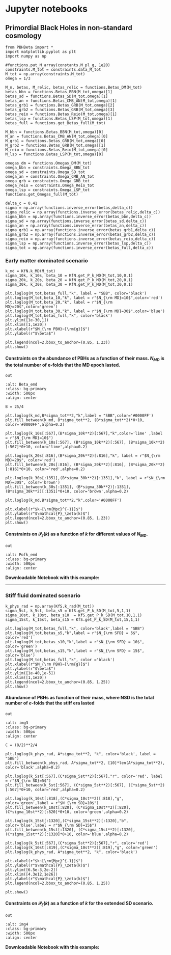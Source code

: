# Jupyter notebooks

## Primordial Black Holes in non-standard cosmology

```{code-block} python
from PBHBeta import *
import matplotlib.pyplot as plt
import numpy as np
```

```{code-block} python
#functions.put_M_array(constants.M_pl_g, 1e20)
constraints.M_tot = constraints.data_M_tot
M_tot = np.array(constraints.M_tot)
omega = 1/3
```

```{code-block} python
M_n, betas, M_relic, betas_relic = functions.Betas_DM(M_tot)
betas_bbn = functions.Betas_BBN(M_tot,omega)[1]
betas_sd = functions.Betas_SD(M_tot,omega)[1]
betas_an = functions.Betas_CMB_AN(M_tot,omega)[1]
betas_grb1 = functions.Betas_GRB(M_tot,omega)[2]
betas_grb2 = functions.Betas_GRB(M_tot,omega)[3]
betas_reio = functions.Betas_Reio(M_tot,omega)[1]
betas_lsp = functions.Betas_LSP(M_tot,omega)[1]
betas_full = functions.get_Betas_full(M_tot)
```

```{code-block} python
M_bbn = functions.Betas_BBN(M_tot,omega)[0]
M_an = functions.Betas_CMB_AN(M_tot,omega)[0]
M_grb1 = functions.Betas_GRB(M_tot,omega)[0]
M_grb2 = functions.Betas_GRB(M_tot,omega)[1]
M_reio = functions.Betas_Reio(M_tot,omega)[0]
M_lsp = functions.Betas_LSP(M_tot,omega)[0]
```

```{code-block} python
omegas_dm = functions.Omegas_DM(M_tot)
omega_bbn = constraints.Omega_BBN_tot
omega_sd = constraints.Omega_SD_tot
omega_an = constraints.Omega_CMB_AN_tot
omega_grb = constraints.Omega_GRB_tot
omega_reio = constraints.Omega_Reio_tot
omega_lsp = constraints.Omega_LSP_tot
functions.get_Omegas_full(M_tot)
```

```{code-block}
delta_c = 0.41
sigma = np.array(functions.inverse_error(betas,delta_c))
sigma_relic = np.array(functions.inverse_error(betas_relic,delta_c))
sigma_bbn = np.array(functions.inverse_error(betas_bbn,delta_c))
sigma_sd = np.array(functions.inverse_error(betas_sd,delta_c))
sigma_an = np.array(functions.inverse_error(betas_an,delta_c))
sigma_grb1 = np.array(functions.inverse_error(betas_grb1,delta_c))
sigma_grb2 = np.array(functions.inverse_error(betas_grb2,delta_c))
sigma_reio = np.array(functions.inverse_error(betas_reio,delta_c))
sigma_lsp = np.array(functions.inverse_error(betas_lsp,delta_c))
sigma_tot = np.array(functions.inverse_error(betas_full,delta_c))
```

### Early matter dominated scenario

```{code-block} python
k_md = KfN.k_MD(M_tot)
sigma_10k, k_10s, beta_10 = KfN.get_P_k_MD(M_tot,10,0,1)
sigma_20k, k_20s, beta_20 = KfN.get_P_k_MD(M_tot,20,0,1)
sigma_30k, k_30s, beta_30 = KfN.get_P_k_MD(M_tot,30,0,1)
```

```{code-block} python
plt.loglog(M_tot,betas_full,"k", label = "SBB", color='black')
plt.loglog(M_tot,beta_10,"k", label = r"$N_{\rm MD}=10$",color='red')
plt.loglog(M_tot,beta_20,"k", label = r"$N_{\rm MD}=20$",color='green')
plt.loglog(M_tot,beta_30,"k", label = r"$N_{\rm MD}=30$",color='blue')
plt.loglog(M_tot,betas_full,"k", color='black')
plt.ylim([1e-30,1])
plt.xlim([1,1e20])
plt.xlabel(r"$M_{\rm PBH}~[\rm{g}]$")
plt.ylabel(r"$\beta$")

plt.legend(ncol=2,bbox_to_anchor=(0.85, 1.23))
plt.show()
```

#### Constraints on the abundance of PBHs as a function of their mass. $N_{MD}$ is the total number of e-folds that the MD epoch lasted.

`out`
```{figure} /img/Beta_EMD_note1.png
:alt: Beta_emd
:class: bg-primary
:width: 500px
:align: center
```

```{code-block} python
B = 25/4

plt.loglog(k_md,B*sigma_tot**2,"k",label = "SBB",color='#0000FF')
plt.fill_between(k_md, B*sigma_tot**2, (B*sigma_tot**2)*0+10, color='#0000FF',alpha=0.2)

plt.loglog(k_10s[:567],(B*sigma_10k**2)[:567],"k",color='lime' ,label = r"$N_{\rm MD}=10$")
plt.fill_between(k_10s[:567], (B*sigma_10k**2)[:567], (B*sigma_10k**2)[:567]*0+10, color='lime',alpha=0.2)

plt.loglog(k_20s[:816],(B*sigma_20k**2)[:816],"k", label = r"$N_{\rm MD}=20$", color='red')
plt.fill_between(k_20s[:816], (B*sigma_20k**2)[:816], (B*sigma_20k**2)[:816]*0+10, color='red',alpha=0.2)

plt.loglog(k_30s[:1351],(B*sigma_30k**2)[:1351],"k", label = r"$N_{\rm MD}=30$", color='brown')
plt.fill_between(k_30s[:1351], (B*sigma_30k**2)[:1351], (B*sigma_30k**2)[:1351]*0+10, color='brown',alpha=0.2)

plt.loglog(k_md,B*sigma_tot**2,"k",color='#0000FF')

plt.xlabel(r"$k~[\rm{Mpc}^{-1}]$")
plt.ylabel(r"$\mathcal{P}_\zeta(k)$")
plt.legend(ncol=2,bbox_to_anchor=(0.85, 1.23))
plt.show()
```

#### Constraints on $\mathcal{P}_{\zeta}(k)$ as a function of $k$ for different values of $N_{MD}$.

`out`
```{figure} img/PofK_EMD_note1.png
:alt: Pofk_emd
:class: bg-primary
:width: 500px
:align: center
```

**Downloadable Notebook with this example:** 

---
### Stiff fluid dominated scenario

```{code-block} python
k_phys_rad = np.array(KfS.k_rad(M_tot))
sigma_5st, k_5st, beta_s5 = KfS.get_P_k_SD(M_tot,5,1,1)
sigma_10st, k_10st, beta_s10  = KfS.get_P_k_SD(M_tot,10,1,1)
sigma_15st, k_15st, beta_s15 = KfS.get_P_k_SD(M_tot,15,1,1)
```

```{code-block}
plt.loglog(M_tot,betas_full,"k", color='black',label = "SBB")
plt.loglog(M_tot,betas_s5,"k",label = r"$N_{\rm SFD} = 5$", color='red')
plt.loglog(M_tot,betas_s10,"k",label = r"$N_{\rm SFD} = 10$", color='green')
plt.loglog(M_tot,betas_s15,"k",label = r"$N_{\rm SFD} = 15$", color='blue')
plt.loglog(M_tot,betas_full,"k", color ='black')
plt.xlabel(r"$M_{\rm PBH}~[\rm{g}]$")
plt.ylabel(r"$\beta$")
plt.ylim([1e-40,1e-5])
plt.xlim([1,1e20])
plt.legend(ncol=2,bbox_to_anchor=(0.85, 1.25))
plt.show()
```

#### Abundance of PBHs as function of their mass, where NSD is the total number of $e$-folds that the stiff era lasted

`out`
```{figure} img/Beta_SFD_note2.png
:alt: img3
:class: bg-primary
:width: 500px
:align: center
```



```{code-block}
C = (8/2)**2/4

plt.loglog(k_phys_rad, A*sigma_tot**2, "k", color='black', label = "SBB")
plt.fill_between(k_phys_rad, A*sigma_tot**2, [10]*len(A*sigma_tot**2), color='black',alpha=0.2)

plt.loglog(k_5st[:567],(C*sigma_5st**2)[:567],"r", color='red', label = r"$N_{\rm SD}=5$")
plt.fill_between(k_5st[:567], (C*sigma_5st**2)[:567], (C*sigma_5st**2)[:567]*0+10, color='red',alpha=0.2)

plt.loglog(k_10st[:818],(C*sigma_10st**2)[:818],"g", color='green',label = r"$N_{\rm SD}=10$")
plt.fill_between(k_10st[:820], (C*sigma_10st**2)[:820], (C*sigma_10st**2)[:820]*0+10, color='green',alpha=0.2)

plt.loglog(k_15st[:1320],(C*sigma_15st**2)[:1320],"b", color='blue',label = r"$N_{\rm SD}=15$")
plt.fill_between(k_15st[:1320], (C*sigma_15st**2)[:1320], (C*sigma_15st**2)[:1320]*0+10, color='blue',alpha=0.2)

plt.loglog(k_5st[:567],(C*sigma_5st**2)[:567],"r", color='red')
plt.loglog(k_10st[:819],(C*sigma_10st**2)[:819],"g", color='green')
plt.loglog(k_phys_rad, A*sigma_tot**2, "k", color='black')

plt.xlabel(r"$k~[\rm{Mpc}^{-1}]$")
plt.ylabel(r"$\mathcal{P}_\zeta(k)$")
plt.ylim([6.5e-3,2e-2])
plt.xlim([4.3e12,1e26])
plt.ylabel(r"$\mathcal{P}_\zeta(k)$")
plt.legend(ncol=2,bbox_to_anchor=(0.85, 1.25))

plt.show()
```


#### Constraints on $\mathcal{P}_{\zeta}(k)$ as a function of $k$ for the extended SD scenario.

`out`
```{figure} img/PofK_SFD_note2.png
:alt: img4
:class: bg-primary
:width: 500px
:align: center
```

**Downloadable Notebook with this example:** 





